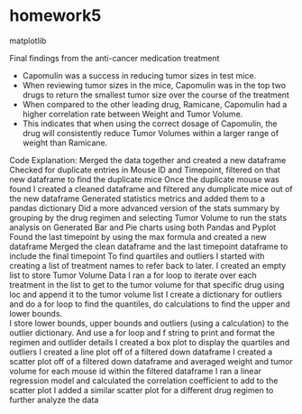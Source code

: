 # homework5
matplotlib


Final findings from the anti-cancer medication treatment

- Capomulin was a success in reducing tumor sizes in test mice.
- When reviewing tumor sizes in the mice, Capomulin was in the top two drugs to return the smallest tumor size over the course of the treatment
- When compared to the other leading drug, Ramicane, Capomulin had a higher correlation rate between Weight and Tumor Volume. 
- This indicates that when using the correct dosage of Capomulin, the drug will consistently reduce Tumor Volumes within a larger range of weight than Ramicane.



Code Explanation:
Merged the data together and created a new dataframe
Checked for duplicate entries in Mouse ID and Timepoint, filtered on that new dataframe to find the duplicate mice
Once the duplicate mouse was found I created a cleaned dataframe and filtered any dumplicate mice out of the new dataframe
Generated statistics metrics and added them to a pandas dictionary 
Did a more advanced version of the stats summary by grouping by the drug regimen and selecting Tumor Volume to run the stats analysis on
Generated Bar and Pie charts using both Pandas and Pyplot
Found the last timepoint by using the max formula and created a new dataframe
Merged the clean dataframe and the last timepoint dataframe to include the final timepoint
To find quartiles and outliers I started with creating a list of treatment names to refer back to later.  I created an empty list to store Tumor Volume Data
I ran a for loop to iterate over each treatment in the list to get to the tumor volume for that specific drug using loc and append it to the tumor volume list
I create a dictionary for outliers and do a for loop to find the quantiles, do calculations to find the upper and lower bounds.  
I store lower bounds, upper bounds and outliers (using a calculation) to the outlier dictionary.  And use a for loop and f string to print and format the regimen and outlider details
I created a box plot to display the quartiles and outliers
I created a line plot off of a filtered down dataframe
I created a scatter plot off of a filtered down dataframe and averaged weight and tumor volume for each mouse id within the filtered dataframe
I ran a linear regression model and calculated the correlation coefficient to add to the scatter plot
I added a similar scatter plot for a different drug regimen to further analyze the data